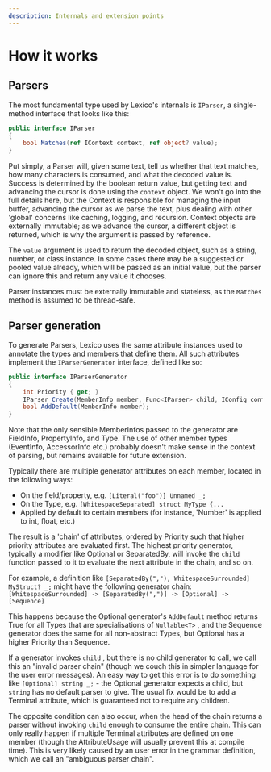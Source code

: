 ```yaml
---
description: Internals and extension points
---
```


# How it works

## Parsers

The most fundamental type used by Lexico's internals is `IParser`, a single-method interface that looks like this:

```csharp
public interface IParser
{
    bool Matches(ref IContext context, ref object? value);
}
```

Put simply, a Parser will, given some text, tell us whether that text matches, how many characters is consumed, and what the decoded value is. Success is determined by the boolean return value, but getting text and advancing the cursor is done using the `context` object. We won't go into the full details here, but the Context is responsible for managing the input buffer, advancing the cursor as we parse the text, plus dealing with other 'global' concerns like caching, logging, and recursion. Context objects are externally immutable; as we advance the cursor, a different object is returned, which is why the argument is passed by reference.

The `value` argument is used to return the decoded object, such as a string, number, or class instance. In some cases there may be a suggested or pooled value already, which will be passed as an initial value, but the parser can ignore this and return any value it chooses.

Parser instances must be externally immutable and stateless, as the `Matches` method is assumed to be thread-safe.

## Parser generation

To generate Parsers, Lexico uses the same attribute instances used to annotate the types and members that define them. All such attributes implement the `IParserGenerator` interface, defined like so:

```csharp
public interface IParserGenerator
{
    int Priority { get; }
    IParser Create(MemberInfo member, Func<IParser> child, IConfig config);
    bool AddDefault(MemberInfo member);
}
```

Note that the only sensible MemberInfos passed to the generator are FieldInfo, PropertyInfo, and Type. The use of other member types \(EventInfo, AccessorInfo etc.\) probably doesn't make sense in the context of parsing, but remains available for future extension.

Typically there are multiple generator attributes on each member, located in the following ways:

* On the field/property, e.g. `[Literal("foo")] Unnamed _;`
* On the Type, e.g. `[WhitespaceSeparated] struct MyType {...`
* Applied by default to certain members \(for instance, 'Number' is applied to int, float, etc.\)

The result is a 'chain' of attributes, ordered by Priority such that higher priority attributes are evaluated first. The highest priority generator, typically a modifier like Optional or SeparatedBy, will invoke the `child` function passed to it to evaluate the next attribute in the chain, and so on.

For example, a definition like `[SeparatedBy(","), WhitespaceSurrounded] MyStruct? _;` might have the following generator chain: `[WhitespaceSurrounded] -> [SeparatedBy(",")] -> [Optional] -> [Sequence]`

This happens because the Optional generator's `AddDefault` method returns True for all Types that are specialisations of `Nullable<T>` , and the Sequence generator does the same for all non-abstract Types, but Optional has a higher Priority than Sequence.

If a generator invokes `child` , but there is no child generator to call, we call this an "invalid parser chain" \(though we couch this in simpler language for the user error messages\). An easy way to get this error is to do something like `[Optional] string _;` - the Optional generator expects a child, but `string` has no default parser to give. The usual fix would be to add a Terminal attribute, which is guaranteed not to require any children.

The opposite condition can also occur, when the head of the chain returns a parser without invoking `child` enough to consume the entire chain. This can only really happen if multiple Terminal attributes are defined on one member \(though the AttributeUsage will usually prevent this at compile time\). This is very likely caused by an user error in the grammar definition, which we call an "ambiguous parser chain".


